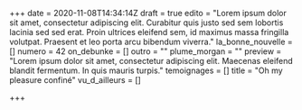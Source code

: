 +++
date = 2020-11-08T14:34:14Z
draft = true
edito = "Lorem ipsum dolor sit amet, consectetur adipiscing elit. Curabitur quis justo sed sem lobortis lacinia sed sed erat. Proin ultrices eleifend sem, id maximus massa fringilla volutpat. Praesent et leo porta arcu bibendum viverra."
la_bonne_nouvelle = []
numero = 42
on_debunke = []
outro = ""
plume_morgan = ""
preview = "Lorem ipsum dolor sit amet, consectetur adipiscing elit. Maecenas eleifend blandit fermentum. In quis mauris turpis."
temoignages = []
title = "Oh my pleasure confiné"
vu_d_ailleurs = []

+++
